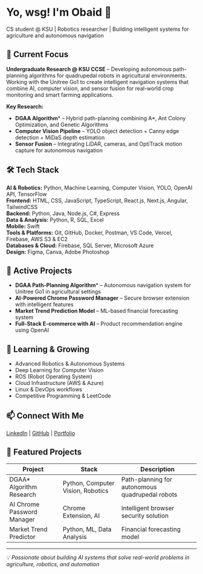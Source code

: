 # Yo, wsg! I'm Obaid 👋
CS student @ KSU | Robotics researcher | Building intelligent systems for agriculture and autonomous navigation

## 🤖 Current Focus
**Undergraduate Research @ KSU CCSE** – Developing autonomous path-planning algorithms for quadrupedal robots in agricultural environments. Working with the Unitree Go1 to create intelligent navigation systems that combine AI, computer vision, and sensor fusion for real-world crop monitoring and smart farming applications.

**Key Research:**
* **DGAA Algorithm*** – Hybrid path-planning combining A*, Ant Colony Optimization, and Genetic Algorithms
* **Computer Vision Pipeline** – YOLO object detection + Canny edge detection + MiDaS depth estimation
* **Sensor Fusion** – Integrating LiDAR, cameras, and OptiTrack motion capture for autonomous navigation

## 🛠️ Tech Stack
**AI & Robotics:** Python, Machine Learning, Computer Vision, YOLO, OpenAI API, TensorFlow  
**Frontend:** HTML, CSS, JavaScript, TypeScript, React.js, Next.js, Angular, TailwindCSS  
**Backend:** Python, Java, Node.js, C#, Express  
**Data & Analysis:** Python, R, SQL, Excel  
**Mobile:** Swift  
**Tools & Platforms:** Git, GitHub, Docker, Postman, VS Code, Vercel, Firebase, AWS S3 & EC2  
**Databases & Cloud:** Firebase, SQL Server, Microsoft Azure  
**Design:** Figma, Canva, Adobe Photoshop

## 🔭 Active Projects
* **DGAA Path-Planning Algorithm*** – Autonomous navigation system for Unitree Go1 in agricultural settings
* **AI-Powered Chrome Password Manager** – Secure browser extension with intelligent features
* **Market Trend Prediction Model** – ML-based financial forecasting system
* **Full-Stack E-commerce with AI** – Product recommendation engine using OpenAI

## 🌱 Learning & Growing
* Advanced Robotics & Autonomous Systems
* Deep Learning for Computer Vision
* ROS (Robot Operating System)
* Cloud Infrastructure (AWS & Azure)
* Linux & DevOps workflows
* Competitive Programming & LeetCode

## 📫 Connect With Me
[LinkedIn](https://www.linkedin.com/in/obaid/) | [GitHub](https://github.com/obaid/) | [Portfolio](https://obaid-portfolio.com/)

## 🚀 Featured Projects
| Project | Stack | Description |
|---------|-------|-------------|
| DGAA* Algorithm Research | Python, Computer Vision, Robotics | Path-planning for autonomous quadrupedal robots |
| AI Chrome Password Manager | Chrome Extension, AI | Intelligent browser security solution |
| Market Trend Predictor | Python, ML, Data Analysis | Financial forecasting model |

---

💡 *Passionate about building AI systems that solve real-world problems in agriculture, robotics, and automation*
